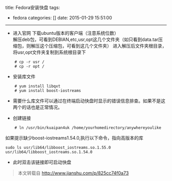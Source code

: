 title: Fedora安装快盘
tags:
  - fedora
categories: []
date: 2015-01-29 15:51:00
---
- 进入官网 下载ubuntu版本的客户端（注意系统位数）  
解压deb包，可看到DEBIAN,etc,usr,opt这几个文件夹（如只看到data.tar压缩包，则解压这个压缩包，可看到这几个文件夹）
进入解压后文件夹根目录，将usr,opt文件夹复制到系统根目录下
```
    # cp -r usr /
    # cp -r opt /
```
- 安装库文件
```
    # yum install libqxt
    # yum install boost-iostreams
```
- 需要什么库文件可以通过在终端启动快盘时显示的错误信息排查。如果不是这两个的话也是正常情况。

- 创建链接
```
    # ln /usr/bin/kuaipan4uk /home/yourhomedirectory/anywhereyoulike
```
如果提示缺少boost-iostreams1.54.0,执行以下命令，指向高版本的库
```
sudo ls usr/lib64/libboost_iostreams.so.1.55.0 usr/lib64/libboost_iostreams.so.1.54.0
```
- 此时双击该链接即可启动快盘

> 本文转载自 http://www.jianshu.com/p/825cc74f0a73